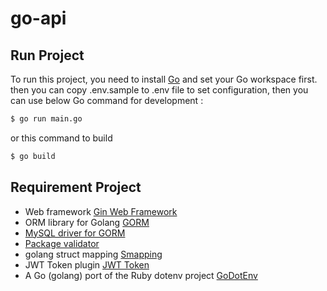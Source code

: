 # go-api

## Run Project

To run this project, you need to install [Go](https://golang.org/) and set your Go workspace first. then you can copy .env.sample to .env file to set configuration, then you can use below Go command for development :

```sh
$ go run main.go
```
or this command to build

```sh
$ go build
```

## Requirement Project

- Web framework [Gin Web Framework](https://github.com/gin-gonic/gin)
- ORM library for Golang [GORM](https://gorm.io/docs/)
- [MySQL driver for GORM](gorm.io/driver/mysql)
- [Package validator](github.com/go-playground/validator/v10)
- golang struct mapping [Smapping](github.com/mashingan/smapping)
- JWT Token plugin [JWT Token](github.com/dgrijalva/jwt-go)
- A Go (golang) port of the Ruby dotenv project [GoDotEnv](https://github.com/joho/godotenv)
